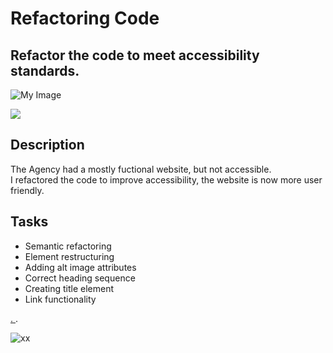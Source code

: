 # Refactoring Code

## Refactor the code to meet accessibility standards.

![My Image](../assets/img/Photo.jpg)




<img src ="assests/img/Photo.jpg"/>


## Description
The Agency had a mostly fuctional website, but not accessible.  
I refactored the code to improve accessibility, the website is now more user friendly.


## Tasks
- Semantic refactoring
- Element restructuring
- Adding alt image attributes
- Correct heading sequence
- Creating title element
- Link functionality


[ . ](https://en.wikipedia.org/wiki/Agile_software_development).

![xx ](./Assets/01-html-css-git-homework-demo.png)

